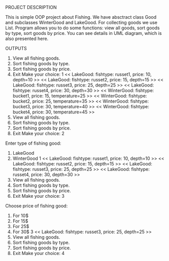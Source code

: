 PROJECT DESCRIPTION

This is simple OOP project about Fishing. We have absctract class Good and subclasses WinterGood and LakeGood. For collecting goods we use List<Good>. Program allows you to do some functions: view all goods, sort goods by type, sort goods by price. You can see details in UML diagram, which is also presented here. 


OUTPUTS

1. View all fishing goods.
2. Sort fishing goods by type.
3. Sort fishing goods by price.
4. Exit
Make your choice: 1
<< LakeGood:  fishtype: russet1, price: 10, depth=10 >>
<< LakeGood:  fishtype: russet2, price: 15, depth=15 >>
<< LakeGood:  fishtype: russet3, price: 25, depth=25 >>
<< LakeGood:  fishtype: russet4, price: 30, depth=30 >>
<< WinterGood:  fishtype: bucket1, price: 15, temperature=25 >>
<< WinterGood:  fishtype: bucket2, price: 25, temperature=35 >>
<< WinterGood:  fishtype: bucket3, price: 30, temperature=40 >>
<< WinterGood:  fishtype: bucket4, price: 30, temperature=45 >>
1. View all fishing goods.
2. Sort fishing goods by type.
3. Sort fishing goods by price.
4. Exit
Make your choice: 2

Enter type of fishing good:
1. LakeGood
2. WinterGood
1
<< LakeGood:  fishtype: russet1, price: 10, depth=10 >>
<< LakeGood:  fishtype: russet2, price: 15, depth=15 >>
<< LakeGood:  fishtype: russet3, price: 25, depth=25 >>
<< LakeGood:  fishtype: russet4, price: 30, depth=30 >>
1. View all fishing goods.
2. Sort fishing goods by type.
3. Sort fishing goods by price.
4. Exit
Make your choice: 3

Choose price of fishing good:
1. For 10$
2. For 15$
3. For 25$
4. For 30$
3
<< LakeGood:  fishtype: russet3, price: 25, depth=25 >>
1. View all fishing goods.
2. Sort fishing goods by type.
3. Sort fishing goods by price.
4. Exit
Make your choice: 4